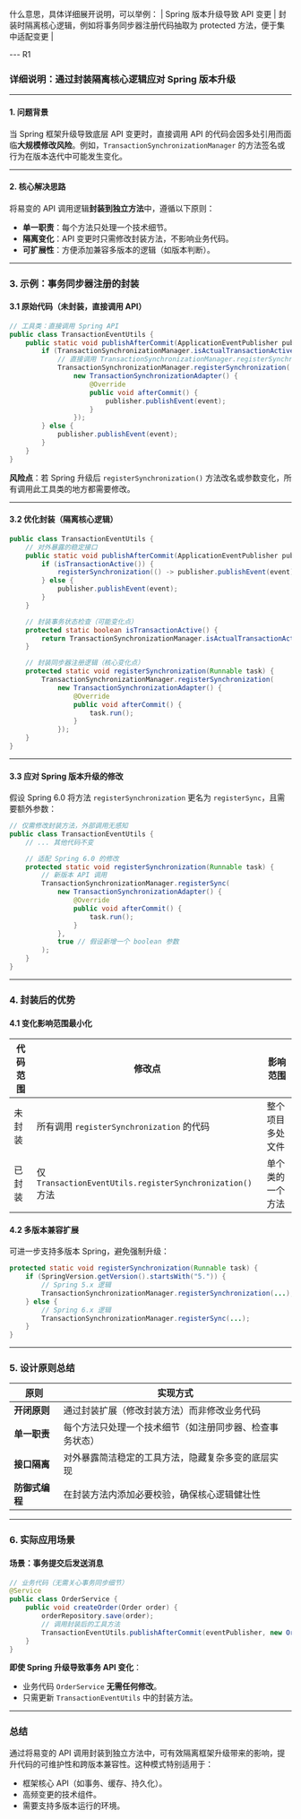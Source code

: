 什么意思，具体详细展开说明，可以举例：
| Spring 版本升级导致 API 变更 | 封装时隔离核心逻辑，例如将事务同步器注册代码抽取为 protected 方法，便于集中适配变更 |

--- R1

### 详细说明：通过封装隔离核心逻辑应对 Spring 版本升级

---

#### **1. 问题背景**

当 Spring 框架升级导致底层 API 变更时，直接调用 API 的代码会因多处引用而面临**大规模修改风险**。例如，`TransactionSynchronizationManager` 的方法签名或行为在版本迭代中可能发生变化。

---

#### **2. 核心解决思路**

将易变的 API 调用逻辑**封装到独立方法**中，遵循以下原则：

- **单一职责**：每个方法只处理一个技术细节。
- **隔离变化**：API 变更时只需修改封装方法，不影响业务代码。
- **可扩展性**：方便添加兼容多版本的逻辑（如版本判断）。

---

### **3. 示例：事务同步器注册的封装**

#### **3.1 原始代码（未封装，直接调用 API）**

```java
// 工具类：直接调用 Spring API
public class TransactionEventUtils {
    public static void publishAfterCommit(ApplicationEventPublisher publisher, Object event) {
        if (TransactionSynchronizationManager.isActualTransactionActive()) {
            // 直接调用 TransactionSynchronizationManager.registerSynchronization()
            TransactionSynchronizationManager.registerSynchronization(
                new TransactionSynchronizationAdapter() {
                    @Override
                    public void afterCommit() {
                        publisher.publishEvent(event);
                    }
                });
        } else {
            publisher.publishEvent(event);
        }
    }
}
```

**风险点**：若 Spring 升级后 `registerSynchronization()` 方法改名或参数变化，所有调用此工具类的地方都需要修改。

---

#### **3.2 优化封装（隔离核心逻辑）**

```java
public class TransactionEventUtils {
    // 对外暴露的稳定接口
    public static void publishAfterCommit(ApplicationEventPublisher publisher, Object event) {
        if (isTransactionActive()) {
            registerSynchronization(() -> publisher.publishEvent(event));
        } else {
            publisher.publishEvent(event);
        }
    }

    // 封装事务状态检查（可能变化点）
    protected static boolean isTransactionActive() {
        return TransactionSynchronizationManager.isActualTransactionActive();
    }

    // 封装同步器注册逻辑（核心变化点）
    protected static void registerSynchronization(Runnable task) {
        TransactionSynchronizationManager.registerSynchronization(
            new TransactionSynchronizationAdapter() {
                @Override
                public void afterCommit() {
                    task.run();
                }
            });
    }
}
```

---

#### **3.3 应对 Spring 版本升级的修改**

假设 Spring 6.0 将方法 `registerSynchronization` 更名为 `registerSync`，且需要额外参数：

```java
// 仅需修改封装方法，外部调用无感知
public class TransactionEventUtils {
    // ... 其他代码不变

    // 适配 Spring 6.0 的修改
    protected static void registerSynchronization(Runnable task) {
        // 新版本 API 调用
        TransactionSynchronizationManager.registerSync(
            new TransactionSynchronizationAdapter() {
                @Override
                public void afterCommit() {
                    task.run();
                }
            },
            true // 假设新增一个 boolean 参数
        );
    }
}
```

---

### **4. 封装后的优势**

#### **4.1 变化影响范围最小化**

| **代码范围** | **修改点**                                                | **影响范围**     |
| ------------ | --------------------------------------------------------- | ---------------- |
| 未封装       | 所有调用 `registerSynchronization` 的代码                 | 整个项目多处文件 |
| 已封装       | 仅 `TransactionEventUtils.registerSynchronization()` 方法 | 单个类的一个方法 |

#### **4.2 多版本兼容扩展**

可进一步支持多版本 Spring，避免强制升级：

```java
protected static void registerSynchronization(Runnable task) {
    if (SpringVersion.getVersion().startsWith("5.")) {
        // Spring 5.x 逻辑
        TransactionSynchronizationManager.registerSynchronization(...);
    } else {
        // Spring 6.x 逻辑
        TransactionSynchronizationManager.registerSync(...);
    }
}
```

---

### **5. 设计原则总结**

| **原则**       | **实现方式**                                             |
| -------------- | -------------------------------------------------------- |
| **开闭原则**   | 通过封装扩展（修改封装方法）而非修改业务代码             |
| **单一职责**   | 每个方法只处理一个技术细节（如注册同步器、检查事务状态） |
| **接口隔离**   | 对外暴露简洁稳定的工具方法，隐藏复杂多变的底层实现       |
| **防御式编程** | 在封装方法内添加必要校验，确保核心逻辑健壮性             |

---

### **6. 实际应用场景**

#### **场景：事务提交后发送消息**

```java
// 业务代码（无需关心事务同步细节）
@Service
public class OrderService {
    public void createOrder(Order order) {
        orderRepository.save(order);
        // 调用封装后的工具方法
        TransactionEventUtils.publishAfterCommit(eventPublisher, new OrderCreatedEvent(order));
    }
}
```

**即使 Spring 升级导致事务 API 变化**：

- 业务代码 `OrderService` **无需任何修改**。
- 只需更新 `TransactionEventUtils` 中的封装方法。

---

### **总结**

通过将易变的 API 调用封装到独立方法中，可有效隔离框架升级带来的影响，提升代码的可维护性和跨版本兼容性。这种模式特别适用于：

- 框架核心 API（如事务、缓存、持久化）。
- 高频变更的技术组件。
- 需要支持多版本运行的环境。
